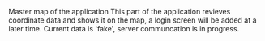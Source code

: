 Master map of the application
This part of the application revieves coordinate data and shows it on the map, a login screen will be added at a later time.
Current data is 'fake', server communcation is in progress.
